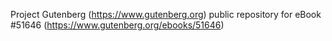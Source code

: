 Project Gutenberg (https://www.gutenberg.org) public repository for
eBook #51646 (https://www.gutenberg.org/ebooks/51646)
